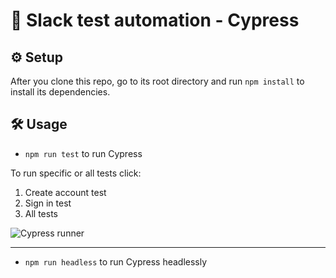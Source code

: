 # 👋 Slack test automation - Cypress
## ⚙ Setup
After you clone this repo, go to its root directory and run `npm install` to install its dependencies.
## 🛠 Usage
- `npm run test` to run Cypress

To run specific or all tests click:
1. Create account test
2. Sign in test
3. All tests

![Cypress runner](https://i.imgur.com/0uqOIyI.png)



---
- `npm run headless` to run Cypress headlessly
